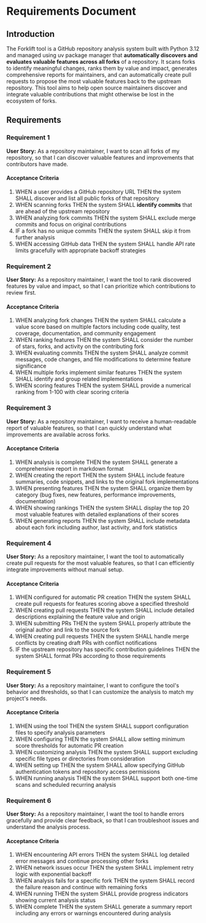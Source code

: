 # Requirements Document

## Introduction

The Forklift tool is a GitHub repository analysis system built with Python 3.12 and managed using uv package manager that **automatically discovers and evaluates valuable features across all forks** of a repository. It scans forks to identify meaningful changes, ranks them by value and impact, generates comprehensive reports for maintainers, and can automatically create pull requests to propose the most valuable features back to the upstream repository. This tool aims to help open source maintainers discover and integrate valuable contributions that might otherwise be lost in the ecosystem of forks.

## Requirements

### Requirement 1

**User Story:** As a repository maintainer, I want to scan all forks of my repository, so that I can discover valuable features and improvements that contributors have made.

#### Acceptance Criteria

1. WHEN a user provides a GitHub repository URL THEN the system SHALL discover and list all public forks of that repository
2. WHEN scanning forks THEN the system SHALL **identify commits** that are ahead of the upstream repository
3. WHEN analyzing fork commits THEN the system SHALL exclude merge commits and focus on original contributions
4. IF a fork has no unique commits THEN the system SHALL skip it from further analysis
5. WHEN accessing GitHub data THEN the system SHALL handle API rate limits gracefully with appropriate backoff strategies

### Requirement 2

**User Story:** As a repository maintainer, I want the tool to rank discovered features by value and impact, so that I can prioritize which contributions to review first.

#### Acceptance Criteria

1. WHEN analyzing fork changes THEN the system SHALL calculate a value score based on multiple factors including code quality, test coverage, documentation, and community engagement
2. WHEN ranking features THEN the system SHALL consider the number of stars, forks, and activity on the contributing fork
3. WHEN evaluating commits THEN the system SHALL analyze commit messages, code changes, and file modifications to determine feature significance
4. WHEN multiple forks implement similar features THEN the system SHALL identify and group related implementations
5. WHEN scoring features THEN the system SHALL provide a numerical ranking from 1-100 with clear scoring criteria

### Requirement 3

**User Story:** As a repository maintainer, I want to receive a human-readable report of valuable features, so that I can quickly understand what improvements are available across forks.

#### Acceptance Criteria

1. WHEN analysis is complete THEN the system SHALL generate a comprehensive report in markdown format
2. WHEN creating the report THEN the system SHALL include feature summaries, code snippets, and links to the original fork implementations
3. WHEN presenting features THEN the system SHALL organize them by category (bug fixes, new features, performance improvements, documentation)
4. WHEN showing rankings THEN the system SHALL display the top 20 most valuable features with detailed explanations of their scores
5. WHEN generating reports THEN the system SHALL include metadata about each fork including author, last activity, and fork statistics

### Requirement 4

**User Story:** As a repository maintainer, I want the tool to automatically create pull requests for the most valuable features, so that I can efficiently integrate improvements without manual setup.

#### Acceptance Criteria

1. WHEN configured for automatic PR creation THEN the system SHALL create pull requests for features scoring above a specified threshold
2. WHEN creating pull requests THEN the system SHALL include detailed descriptions explaining the feature value and origin
3. WHEN submitting PRs THEN the system SHALL properly attribute the original author and link to the source fork
4. WHEN creating pull requests THEN the system SHALL handle merge conflicts by creating draft PRs with conflict notifications
5. IF the upstream repository has specific contribution guidelines THEN the system SHALL format PRs according to those requirements

### Requirement 5

**User Story:** As a repository maintainer, I want to configure the tool's behavior and thresholds, so that I can customize the analysis to match my project's needs.

#### Acceptance Criteria

1. WHEN using the tool THEN the system SHALL support configuration files to specify analysis parameters
2. WHEN configuring THEN the system SHALL allow setting minimum score thresholds for automatic PR creation
3. WHEN customizing analysis THEN the system SHALL support excluding specific file types or directories from consideration
4. WHEN setting up THEN the system SHALL allow specifying GitHub authentication tokens and repository access permissions
5. WHEN running analysis THEN the system SHALL support both one-time scans and scheduled recurring analysis

### Requirement 6

**User Story:** As a repository maintainer, I want the tool to handle errors gracefully and provide clear feedback, so that I can troubleshoot issues and understand the analysis process.

#### Acceptance Criteria

1. WHEN encountering API errors THEN the system SHALL log detailed error messages and continue processing other forks
2. WHEN network issues occur THEN the system SHALL implement retry logic with exponential backoff
3. WHEN analysis fails for a specific fork THEN the system SHALL record the failure reason and continue with remaining forks
4. WHEN running THEN the system SHALL provide progress indicators showing current analysis status
5. WHEN complete THEN the system SHALL generate a summary report including any errors or warnings encountered during analysis